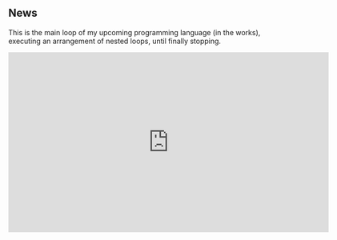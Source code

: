 ## News

This is the main loop of my upcoming programming language (in the works), executing an arrangement of nested loops, until finally stopping.


<iframe title="vimeo-player" src="https://player.vimeo.com/video/1104973146?h=928863b867" width="640" height="360" frameborder="0" referrerpolicy="strict-origin-when-cross-origin" allow="autoplay; fullscreen; picture-in-picture; clipboard-write; encrypted-media; web-share"   allowfullscreen></iframe>